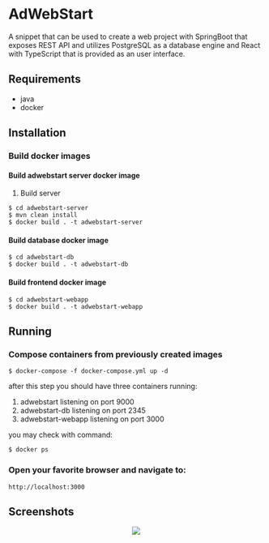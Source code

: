# AdWebStart
A snippet that can be used to create a web project with SpringBoot
that exposes REST API and utilizes PostgreSQL as a database engine and
React with TypeScript that is provided as an user interface.

## Requirements

- java
- docker

## Installation

### Build docker images

#### Build adwebstart server docker image

1. Build server

```shell
$ cd adwebstart-server
$ mvn clean install
$ docker build . -t adwebstart-server
```

#### Build database docker image

```shell
$ cd adwebstart-db
$ docker build . -t adwebstart-db
```

#### Build frontend docker image

```shell
$ cd adwebstart-webapp
$ docker build . -t adwebstart-webapp
```

## Running

### Compose containers from previously created images
```shell
$ docker-compose -f docker-compose.yml up -d
```

after this step you should have three containers running:
1. adwebstart listening on port 9000
2. adwebstart-db listening on port 2345
3. adwebstart-webapp listening on port 3000

you may check with command:

```shell
$ docker ps
```

### Open your favorite browser and navigate to:
```shell
http://localhost:3000
```

## Screenshots

<p align="center">
  <img src="https://github.com/pa810p/adwebstart/assets/46489402/70a1a2a4-1e9a-4736-95d3-fcbfeb13458d">
</p>


